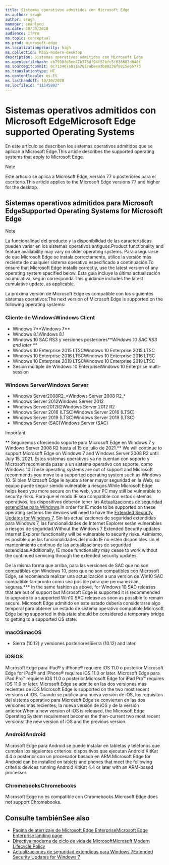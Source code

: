 ```yaml
---
title: Sistemas operativos admitidos con Microsoft Edge
ms.author: srugh
author: srugh
manager: seanlynd
ms.date: 10/30/2020
audience: ITPro
ms.topic: conceptual
ms.prod: microsoft-edge
ms.localizationpriority: high
ms.collection: M365-modern-desktop
description: Sistemas operativos admitidos con Microsoft Edge
ms.openlocfilehash: cb7998fd8ee47b376df94f52bfc5f636687d848f
ms.sourcegitcommit: 0c713487a811a2837abe4a3b08236f6815e65773
ms.translationtype: HT
ms.contentlocale: es-ES
ms.lasthandoff: 10/30/2020
ms.locfileid: "11145892"
---
```

# <span data-ttu-id="dd204-103">Sistemas operativos admitidos con Microsoft Edge</span><span class="sxs-lookup"><span data-stu-id="dd204-103">Microsoft Edge supported Operating Systems</span></span>

<span data-ttu-id="dd204-104">En este artículo se describen los sistemas operativos admitidos que se aplican a Microsoft Edge.</span><span class="sxs-lookup"><span data-stu-id="dd204-104">This article describes the supported operating systems that apply to Microsoft Edge.</span></span>

> [!NOTE]
> <span data-ttu-id="dd204-105">Este artículo se aplica a Microsoft Edge, versión 77 o posteriores para el escritorio.</span><span class="sxs-lookup"><span data-stu-id="dd204-105">This article applies to the Microsoft Edge versions 77 and higher for the desktop.</span></span>

## <span data-ttu-id="dd204-106">Sistemas operativos admitidos para Microsoft Edge</span><span class="sxs-lookup"><span data-stu-id="dd204-106">Supported Operating Systems for Microsoft Edge</span></span>

> [!NOTE]
> <span data-ttu-id="dd204-107">La funcionalidad del producto y la disponibilidad de las características pueden variar en los sistemas operativos antiguos.</span><span class="sxs-lookup"><span data-stu-id="dd204-107">Product functionality and feature availability may vary on older operating systems.</span></span> <span data-ttu-id="dd204-108">Para asegurarse de que Microsoft Edge se instala correctamente, utilice la versión más reciente de cualquier sistema operativo especificado a continuación.</span><span class="sxs-lookup"><span data-stu-id="dd204-108">To ensure that Microsoft Edge installs correctly, use the latest version of any operating system specified below.</span></span> <span data-ttu-id="dd204-109">Esta guía incluye la última actualización acumulativa, según corresponda.</span><span class="sxs-lookup"><span data-stu-id="dd204-109">This guidance includes the latest cumulative update, as applicable.</span></span>

<span data-ttu-id="dd204-110">La próxima versión de Microsoft Edge es compatible con los siguientes sistemas operativos:</span><span class="sxs-lookup"><span data-stu-id="dd204-110">The next version of Microsoft Edge is supported on the following operating systems:</span></span>

### <span data-ttu-id="dd204-111">Cliente de Windows</span><span class="sxs-lookup"><span data-stu-id="dd204-111">Windows Client</span></span>

- <span data-ttu-id="dd204-112">Windows 7\*\*</span><span class="sxs-lookup"><span data-stu-id="dd204-112">Windows 7\*\*</span></span>
- <span data-ttu-id="dd204-113">Windows 8.1</span><span class="sxs-lookup"><span data-stu-id="dd204-113">Windows 8.1</span></span>
- <span data-ttu-id="dd204-114">Windows 10 SAC RS3 y versiones posteriores\*\*_</span><span class="sxs-lookup"><span data-stu-id="dd204-114">Windows 10 SAC RS3 and later \*\*_</span></span>
- <span data-ttu-id="dd204-115">Windows 10 Enterprise 2015 LTSC</span><span class="sxs-lookup"><span data-stu-id="dd204-115">Windows 10 Enterprise 2015 LTSC</span></span>
- <span data-ttu-id="dd204-116">Windows 10 Enterprise 2016 LTSC</span><span class="sxs-lookup"><span data-stu-id="dd204-116">Windows 10 Enterprise 2016 LTSC</span></span>
- <span data-ttu-id="dd204-117">Windows 10 Enterprise 2019 LTSC</span><span class="sxs-lookup"><span data-stu-id="dd204-117">Windows 10 Enterprise 2019 LTSC</span></span>
- <span data-ttu-id="dd204-118">Sesión múltiple de Windows 10 Enterprise</span><span class="sxs-lookup"><span data-stu-id="dd204-118">Windows 10 Enterprise multi-session</span></span>

### <span data-ttu-id="dd204-119">Windows Server</span><span class="sxs-lookup"><span data-stu-id="dd204-119">Windows Server</span></span>

- <span data-ttu-id="dd204-120">Windows Server2008R2_\*</span><span class="sxs-lookup"><span data-stu-id="dd204-120">Windows Server 2008 R2_\*</span></span>
- <span data-ttu-id="dd204-121">Windows Server 2012</span><span class="sxs-lookup"><span data-stu-id="dd204-121">Windows Server 2012</span></span>
- <span data-ttu-id="dd204-122">Windows Server2012R2</span><span class="sxs-lookup"><span data-stu-id="dd204-122">Windows Server 2012 R2</span></span>
- <span data-ttu-id="dd204-123">Windows Server 2016 (LTSC)</span><span class="sxs-lookup"><span data-stu-id="dd204-123">Windows Server 2016 (LTSC)</span></span>
- <span data-ttu-id="dd204-124">Windows Server 2019 (LTSC)</span><span class="sxs-lookup"><span data-stu-id="dd204-124">Windows Server 2019 (LTSC)</span></span>
- <span data-ttu-id="dd204-125">Windows Server (SAC)</span><span class="sxs-lookup"><span data-stu-id="dd204-125">Windows Server (SAC)</span></span>

> [!IMPORTANT]
> <span data-ttu-id="dd204-126">\*\* Seguiremos ofreciendo soporte para Microsoft Edge en Windows 7 y Windows Server 2008 R2 hasta el 15 de julio de 2021.</span><span class="sxs-lookup"><span data-stu-id="dd204-126">\*\* We will continue to support Microsoft Edge on Windows 7 and Windows Server 2008 R2 until July 15, 2021.</span></span> <span data-ttu-id="dd204-127">Estos sistemas operativos ya no cuentan con soporte y Microsoft recomienda pasar a un sistema operativo con soporte, como Windows 10.</span><span class="sxs-lookup"><span data-stu-id="dd204-127">These operating systems are out of support and Microsoft recommends you move to a supported operating system such as Windows 10.</span></span> <span data-ttu-id="dd204-128">Si bien Microsoft Edge le ayuda a tener mayor seguridad en la Web, su equipo puede seguir siendo vulnerable a riesgos.</span><span class="sxs-lookup"><span data-stu-id="dd204-128">While Microsoft Edge helps keep you more secure on the web, your PC may still be vulnerable to security risks.</span></span> <span data-ttu-id="dd204-129">Para que el modo IE sea compatible con estos sistemas operativos, los dispositivos deberán tener las [Actualizaciones de seguridad extendidas para Windows](https://support.microsoft.com/help/4527878/faq-about-extended-security-updates-for-windows-7).</span><span class="sxs-lookup"><span data-stu-id="dd204-129">In order for IE mode to be supported on these operating systems the devices will need to have the [Extended Security Updates for Windows 7](https://support.microsoft.com/help/4527878/faq-about-extended-security-updates-for-windows-7).</span></span> <span data-ttu-id="dd204-130">Sin las actualizaciones de seguridad extendidas para Windows 7, las funcionalidades de Internet Explorer serán vulnerables a riesgos de seguridad.</span><span class="sxs-lookup"><span data-stu-id="dd204-130">Without the Windows 7 Extended Security updates Internet Explorer functionality will be vulnerable to security risks.</span></span> <span data-ttu-id="dd204-131">Asimismo, es posible que las funcionalidades del modo IE no estén disponibles sin el mantenimiento continuo de las actualizaciones de seguridad extendidas.</span><span class="sxs-lookup"><span data-stu-id="dd204-131">Additionally, IE mode functionality may cease to work without the continued servicing through the extended security updates.</span></span>  
>
> <span data-ttu-id="dd204-132">De la misma forma que arriba, para las versiones de SAC que no son compatibles con Windows 10, pero que no son compatibles con Microsoft Edge, se recomienda realizar una actualización a una versión de Win10 SAC compatible tan pronto como sea posible para que permanezcan seguras.</span><span class="sxs-lookup"><span data-stu-id="dd204-132">\*\*\* In the same fashion as above, for Windows 10 SAC releases that are out of support but Microsoft Edge is supported it is recommended to upgrade to a supported Win10 SAC release as soon as possible to remain secure.</span></span> <span data-ttu-id="dd204-133">Microsoft Edge admitido en este estado debería considerarse algo temporal para obtener un estado de sistema operativo compatible.</span><span class="sxs-lookup"><span data-stu-id="dd204-133">Microsoft Edge being supported in this state should be considered a temporary bridge to getting to a supported OS state.</span></span>

### <span data-ttu-id="dd204-134">macOS</span><span class="sxs-lookup"><span data-stu-id="dd204-134">macOS</span></span>

- <span data-ttu-id="dd204-135">Sierra (10.12) y versiones posteriores</span><span class="sxs-lookup"><span data-stu-id="dd204-135">Sierra (10.12) and later</span></span>

### <span data-ttu-id="dd204-136">iOS</span><span class="sxs-lookup"><span data-stu-id="dd204-136">iOS</span></span>

<span data-ttu-id="dd204-137">Microsoft Edge para iPad&reg; y iPhone&reg; requiere iOS 11.0 o posterior.</span><span class="sxs-lookup"><span data-stu-id="dd204-137">Microsoft Edge for iPad&reg; and iPhone&reg; requires iOS 11.0 or later.</span></span> <span data-ttu-id="dd204-138">Microsoft Edge para iPad Pro&trade; requiere iOS 11.0 o posterior.</span><span class="sxs-lookup"><span data-stu-id="dd204-138">Microsoft Edge for iPad Pro&trade; requires iOS 11.0 or later.</span></span> <span data-ttu-id="dd204-139">Microsoft Edge se admite en las dos versiones más recientes de iOS.</span><span class="sxs-lookup"><span data-stu-id="dd204-139">Microsoft Edge is supported on the two most recent versions of iOS.</span></span> <span data-ttu-id="dd204-140">Cuando se publica una nueva versión de iOS, los requisitos del sistema operativo para Microsoft Edge se convierten en las dos versiones más recientes; la nueva versión de iOS y de la versión anterior.</span><span class="sxs-lookup"><span data-stu-id="dd204-140">When a new version of iOS is released, the Microsoft Edge Operating System requirement becomes the then-current two most recent versions: the new version of iOS and the previous version.</span></span>

### <span data-ttu-id="dd204-141">Android</span><span class="sxs-lookup"><span data-stu-id="dd204-141">Android</span></span>

<span data-ttu-id="dd204-142">Microsoft Edge para Android se puede instalar en tabletas y teléfonos que cumplan los siguientes criterios: dispositivos que ejecutan Android KitKat 4.4 o posterior con un procesador basado en ARM.</span><span class="sxs-lookup"><span data-stu-id="dd204-142">Microsoft Edge for Android can be installed on tablets and phones that meet the following criteria: devices running Android KitKat 4.4 or later with an ARM-based processor.</span></span>

### <span data-ttu-id="dd204-143">Chromebooks</span><span class="sxs-lookup"><span data-stu-id="dd204-143">Chromebooks</span></span>

<span data-ttu-id="dd204-144">Microsoft Edge no es compatible con Chromebooks.</span><span class="sxs-lookup"><span data-stu-id="dd204-144">Microsoft Edge does not support Chromebooks.</span></span>

## <span data-ttu-id="dd204-145">Consulte también</span><span class="sxs-lookup"><span data-stu-id="dd204-145">See also</span></span>

- [<span data-ttu-id="dd204-146">Página de aterrizaje de Microsoft Edge Enterprise</span><span class="sxs-lookup"><span data-stu-id="dd204-146">Microsoft Edge Enterprise landing page</span></span>](https://aka.ms/EdgeEnterprise)
- [<span data-ttu-id="dd204-147">Directiva moderna de ciclo de vida de Microsoft</span><span class="sxs-lookup"><span data-stu-id="dd204-147">Microsoft Modern Lifecycle Policy</span></span>](https://support.microsoft.com/help/30881/modern-lifecycle-policy)
- [<span data-ttu-id="dd204-148">Actualizaciones de seguridad extendidas para Windows 7</span><span class="sxs-lookup"><span data-stu-id="dd204-148">Extended Security Updates for Windows 7</span></span>](https://support.microsoft.com/help/4527878/faq-about-extended-security-updates-for-windows-7)
